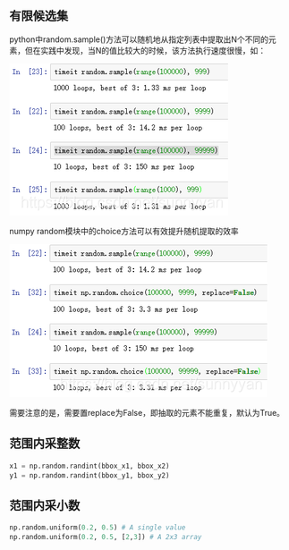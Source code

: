 ## 有限候选集

  python中random.sample()方法可以随机地从指定列表中提取出N个不同的元素，但在实践中发现，当N的值比较大的时候，该方法执行速度很慢，如： 

 ![img](../../../assets/20181026094539660.png) 

numpy random模块中的choice方法可以有效提升随机提取的效率 

 ![img](../../../assets/20181026094539665.png) 

 需要注意的是，需要置replace为False，即抽取的元素不能重复，默认为True。 



## 范围内采整数

```python
x1 = np.random.randint(bbox_x1, bbox_x2)
y1 = np.random.randint(bbox_y1, bbox_y2)
```



## 范围内采小数

```python
np.random.uniform(0.2, 0.5) # A single value 
np.random.uniform(0.2, 0.5, [2,3]) # A 2x3 array 
```
